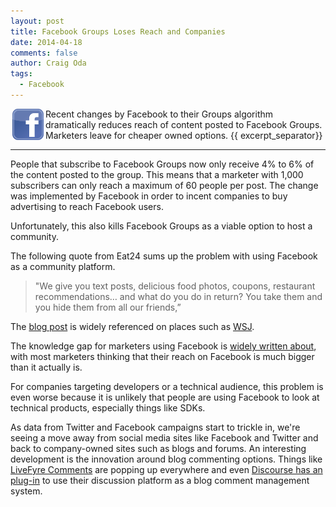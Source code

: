 ```yaml
---
layout: post
title: Facebook Groups Loses Reach and Companies
date: 2014-04-18
comments: false
author: Craig Oda
tags:
  - Facebook
---
```

<img src = "/img/blog/header/face.png" height = "50" hspace="3" align="left">
Recent changes by Facebook to their Groups algorithm 
dramatically reduces reach of content posted to Facebook Groups.  
Marketers leave for cheaper owned options.
{{ excerpt_separator}}

---
People that subscribe to Facebook Groups now only receive 4% to 6% of the content posted to the group.  This means that a marketer with 1,000 subscribers can only reach a maximum of 60 people per post.  The change was implemented by Facebook in order to incent companies to buy advertising to reach Facebook users.  

Unfortunately, this also kills Facebook Groups as a viable option to host a community.

The following quote from Eat24 sums up the problem with using Facebook as a
community platform.

>"We give you text posts, delicious food photos, coupons, restaurant 
>recommendations… and what do you do in return? You take them and you 
> hide them from all our friends,” 

The [blog post][1] is widely referenced on places such as [WSJ][2].

The knowledge gap for marketers using Facebook is [widely written about][3], with
most marketers thinking that their reach on Facebook is much bigger than 
it actually is.

For companies targeting developers or a technical audience, this problem is even worse because it is unlikely that people are using Facebook to look at technical products, especially things like SDKs.

As data from Twitter and Facebook campaigns start to trickle in, we're seeing a move away
from social media sites like Facebook and Twitter and back to company-owned sites such 
as blogs and forums.  An interesting development is the innovation around blog commenting
options.  Things like [LiveFyre Comments][4] are popping up everywhere and even [Discourse has an
plug-in][5] to use their discussion platform as a blog comment management system. 


[1]:http://blog.eat24hours.com/breakup-letter-to-facebook-from-eat24/
[2]:http://blogs.wsj.com/digits/2014/04/01/eat24-breaks-up-with-facebook-over-news-feed-policy/
[3]:http://allfacebook.com/shocker-3-to-7-5-of-fans-see-your-pages-posts_b45311
[4]:http://web.livefyre.com/comments/
[5]:https://github.com/discourse/wp-discourse